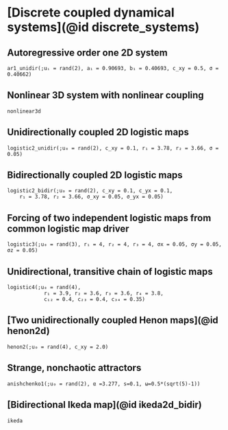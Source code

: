 
# [Discrete coupled dynamical systems](@id discrete_systems)

## Autoregressive order one 2D system

```@docs
ar1_unidir(;uᵢ = rand(2), a₁ = 0.90693, b₁ = 0.40693, c_xy = 0.5, σ = 0.40662)
```

## Nonlinear 3D system with nonlinear coupling

```@docs
nonlinear3d
```

## Unidirectionally coupled 2D logistic maps

```@docs
logistic2_unidir(;u₀ = rand(2), c_xy = 0.1, r₁ = 3.78, r₂ = 3.66, σ = 0.05)
```

## Bidirectionally coupled 2D logistic maps

```@docs
logistic2_bidir(;u₀ = rand(2), c_xy = 0.1, c_yx = 0.1,
    r₁ = 3.78, r₂ = 3.66, σ_xy = 0.05, σ_yx = 0.05)
```

## Forcing of two independent logistic maps from common logistic map driver

```@docs
logistic3(;u₀ = rand(3), r₁ = 4, r₂ = 4, r₃ = 4, σx = 0.05, σy = 0.05, σz = 0.05)
```

## Unidirectional, transitive chain of logistic maps

```@docs
logistic4(;u₀ = rand(4),
            r₁ = 3.9, r₂ = 3.6, r₃ = 3.6, r₄ = 3.8,
            c₁₂ = 0.4, c₂₃ = 0.4, c₃₄ = 0.35)
```

## [Two unidirectionally coupled Henon maps](@id henon2d)

```@docs
henon2(;u₀ = rand(4), c_xy = 2.0)
```

## Strange, nonchaotic attractors

```@docs
anishchenko1(;u₀ = rand(2), α =3.277, s=0.1, ω=0.5*(sqrt(5)-1))
```

## [Bidirectional Ikeda map](@id ikeda2d_bidir)

```@docs
ikeda
```
